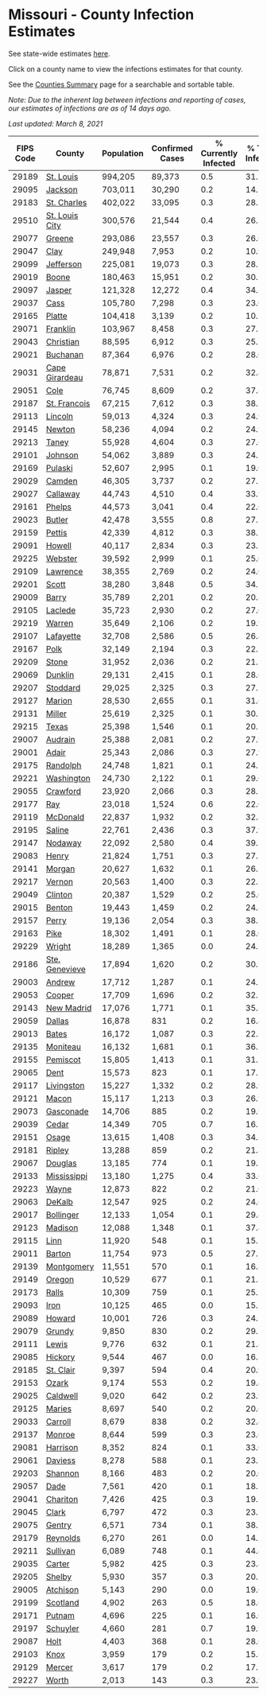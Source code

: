 # Missouri - County Infection Estimates

See state-wide estimates [here](/infections/us-mo).

Click on a county name to view the infections estimates for that county.

See the [Counties Summary](/infections/summary-counties) page for a searchable and sortable table.

*Note: Due to the inherent lag between infections and reporting of cases, our estimates of infections are as of 14 days ago.*

*Last updated: March 8, 2021*

|   FIPS Code |                           County |   Population |   Confirmed Cases |   % Currently Infected |   % Total Infected |
|-------------|----------------------------------|--------------|-------------------|------------------------|--------------------|
|       29189 |           [St. Louis](st.-louis) |      994,205 |            89,373 |                    0.5 |               31.2 |
|       29095 |               [Jackson](jackson) |      703,011 |            30,290 |                    0.2 |               14.7 |
|       29183 |       [St. Charles](st.-charles) |      402,022 |            33,095 |                    0.3 |               28.1 |
|       29510 | [St. Louis City](st.-louis-city) |      300,576 |            21,544 |                    0.4 |               26.1 |
|       29077 |                 [Greene](greene) |      293,086 |            23,557 |                    0.3 |               26.6 |
|       29047 |                     [Clay](clay) |      249,948 |             7,953 |                    0.2 |               10.9 |
|       29099 |           [Jefferson](jefferson) |      225,081 |            19,073 |                    0.3 |               28.7 |
|       29019 |                   [Boone](boone) |      180,463 |            15,951 |                    0.2 |               30.1 |
|       29097 |                 [Jasper](jasper) |      121,328 |            12,272 |                    0.4 |               34.7 |
|       29037 |                     [Cass](cass) |      105,780 |             7,298 |                    0.3 |               23.0 |
|       29165 |                 [Platte](platte) |      104,418 |             3,139 |                    0.2 |               10.1 |
|       29071 |             [Franklin](franklin) |      103,967 |             8,458 |                    0.3 |               27.3 |
|       29043 |           [Christian](christian) |       88,595 |             6,912 |                    0.3 |               25.7 |
|       29021 |             [Buchanan](buchanan) |       87,364 |             6,976 |                    0.2 |               28.0 |
|       29031 | [Cape Girardeau](cape-girardeau) |       78,871 |             7,531 |                    0.2 |               32.4 |
|       29051 |                     [Cole](cole) |       76,745 |             8,609 |                    0.2 |               37.8 |
|       29187 |     [St. Francois](st.-francois) |       67,215 |             7,612 |                    0.3 |               38.1 |
|       29113 |               [Lincoln](lincoln) |       59,013 |             4,324 |                    0.3 |               24.9 |
|       29145 |                 [Newton](newton) |       58,236 |             4,094 |                    0.2 |               24.9 |
|       29213 |                   [Taney](taney) |       55,928 |             4,604 |                    0.3 |               27.6 |
|       29101 |               [Johnson](johnson) |       54,062 |             3,889 |                    0.3 |               24.7 |
|       29169 |               [Pulaski](pulaski) |       52,607 |             2,995 |                    0.1 |               19.0 |
|       29029 |                 [Camden](camden) |       46,305 |             3,737 |                    0.2 |               27.1 |
|       29027 |             [Callaway](callaway) |       44,743 |             4,510 |                    0.4 |               33.9 |
|       29161 |                 [Phelps](phelps) |       44,573 |             3,041 |                    0.4 |               22.6 |
|       29023 |                 [Butler](butler) |       42,478 |             3,555 |                    0.8 |               27.7 |
|       29159 |                 [Pettis](pettis) |       42,339 |             4,812 |                    0.3 |               38.2 |
|       29091 |                 [Howell](howell) |       40,117 |             2,834 |                    0.3 |               23.2 |
|       29225 |               [Webster](webster) |       39,592 |             2,999 |                    0.1 |               25.0 |
|       29109 |             [Lawrence](lawrence) |       38,355 |             2,769 |                    0.2 |               24.0 |
|       29201 |                   [Scott](scott) |       38,280 |             3,848 |                    0.5 |               34.7 |
|       29009 |                   [Barry](barry) |       35,789 |             2,201 |                    0.2 |               20.8 |
|       29105 |               [Laclede](laclede) |       35,723 |             2,930 |                    0.2 |               27.0 |
|       29219 |                 [Warren](warren) |       35,649 |             2,106 |                    0.2 |               19.9 |
|       29107 |           [Lafayette](lafayette) |       32,708 |             2,586 |                    0.5 |               26.4 |
|       29167 |                     [Polk](polk) |       32,149 |             2,194 |                    0.3 |               22.2 |
|       29209 |                   [Stone](stone) |       31,952 |             2,036 |                    0.2 |               21.1 |
|       29069 |               [Dunklin](dunklin) |       29,131 |             2,415 |                    0.1 |               28.6 |
|       29207 |             [Stoddard](stoddard) |       29,025 |             2,325 |                    0.3 |               27.5 |
|       29127 |                 [Marion](marion) |       28,530 |             2,655 |                    0.1 |               31.6 |
|       29131 |                 [Miller](miller) |       25,619 |             2,325 |                    0.1 |               30.3 |
|       29215 |                   [Texas](texas) |       25,398 |             1,546 |                    0.1 |               20.1 |
|       29007 |               [Audrain](audrain) |       25,388 |             2,081 |                    0.2 |               27.9 |
|       29001 |                   [Adair](adair) |       25,343 |             2,086 |                    0.3 |               27.9 |
|       29175 |             [Randolph](randolph) |       24,748 |             1,821 |                    0.1 |               24.7 |
|       29221 |         [Washington](washington) |       24,730 |             2,122 |                    0.1 |               29.0 |
|       29055 |             [Crawford](crawford) |       23,920 |             2,066 |                    0.3 |               28.7 |
|       29177 |                       [Ray](ray) |       23,018 |             1,524 |                    0.6 |               22.0 |
|       29119 |             [McDonald](mcdonald) |       22,837 |             1,932 |                    0.2 |               32.8 |
|       29195 |                 [Saline](saline) |       22,761 |             2,436 |                    0.3 |               37.9 |
|       29147 |               [Nodaway](nodaway) |       22,092 |             2,580 |                    0.4 |               39.7 |
|       29083 |                   [Henry](henry) |       21,824 |             1,751 |                    0.3 |               27.1 |
|       29141 |                 [Morgan](morgan) |       20,627 |             1,632 |                    0.1 |               26.2 |
|       29217 |                 [Vernon](vernon) |       20,563 |             1,400 |                    0.3 |               22.5 |
|       29049 |               [Clinton](clinton) |       20,387 |             1,529 |                    0.2 |               25.0 |
|       29015 |                 [Benton](benton) |       19,443 |             1,459 |                    0.2 |               24.8 |
|       29157 |                   [Perry](perry) |       19,136 |             2,054 |                    0.3 |               38.3 |
|       29163 |                     [Pike](pike) |       18,302 |             1,491 |                    0.1 |               28.0 |
|       29229 |                 [Wright](wright) |       18,289 |             1,365 |                    0.0 |               24.3 |
|       29186 | [Ste. Genevieve](ste.-genevieve) |       17,894 |             1,620 |                    0.2 |               30.9 |
|       29003 |                 [Andrew](andrew) |       17,712 |             1,287 |                    0.1 |               24.5 |
|       29053 |                 [Cooper](cooper) |       17,709 |             1,696 |                    0.2 |               32.5 |
|       29143 |         [New Madrid](new-madrid) |       17,076 |             1,771 |                    0.1 |               35.8 |
|       29059 |                 [Dallas](dallas) |       16,878 |               831 |                    0.2 |               16.4 |
|       29013 |                   [Bates](bates) |       16,172 |             1,087 |                    0.3 |               22.3 |
|       29135 |             [Moniteau](moniteau) |       16,132 |             1,681 |                    0.1 |               36.3 |
|       29155 |             [Pemiscot](pemiscot) |       15,805 |             1,413 |                    0.1 |               31.3 |
|       29065 |                     [Dent](dent) |       15,573 |               823 |                    0.1 |               17.5 |
|       29117 |         [Livingston](livingston) |       15,227 |             1,332 |                    0.2 |               28.9 |
|       29121 |                   [Macon](macon) |       15,117 |             1,213 |                    0.3 |               26.9 |
|       29073 |           [Gasconade](gasconade) |       14,706 |               885 |                    0.2 |               19.9 |
|       29039 |                   [Cedar](cedar) |       14,349 |               705 |                    0.7 |               16.3 |
|       29151 |                   [Osage](osage) |       13,615 |             1,408 |                    0.3 |               34.1 |
|       29181 |                 [Ripley](ripley) |       13,288 |               859 |                    0.2 |               21.8 |
|       29067 |               [Douglas](douglas) |       13,185 |               774 |                    0.1 |               19.3 |
|       29133 |       [Mississippi](mississippi) |       13,180 |             1,275 |                    0.4 |               33.6 |
|       29223 |                   [Wayne](wayne) |       12,873 |               822 |                    0.2 |               21.0 |
|       29063 |                 [DeKalb](dekalb) |       12,547 |               925 |                    0.2 |               24.6 |
|       29017 |           [Bollinger](bollinger) |       12,133 |             1,054 |                    0.1 |               29.4 |
|       29123 |               [Madison](madison) |       12,088 |             1,348 |                    0.1 |               37.4 |
|       29115 |                     [Linn](linn) |       11,920 |               548 |                    0.1 |               15.5 |
|       29011 |                 [Barton](barton) |       11,754 |               973 |                    0.5 |               27.5 |
|       29139 |         [Montgomery](montgomery) |       11,551 |               570 |                    0.1 |               16.8 |
|       29149 |                 [Oregon](oregon) |       10,529 |               677 |                    0.1 |               21.3 |
|       29173 |                   [Ralls](ralls) |       10,309 |               759 |                    0.1 |               25.1 |
|       29093 |                     [Iron](iron) |       10,125 |               465 |                    0.0 |               15.7 |
|       29089 |                 [Howard](howard) |       10,001 |               726 |                    0.3 |               24.5 |
|       29079 |                 [Grundy](grundy) |        9,850 |               830 |                    0.2 |               29.2 |
|       29111 |                   [Lewis](lewis) |        9,776 |               632 |                    0.1 |               21.8 |
|       29085 |               [Hickory](hickory) |        9,544 |               467 |                    0.0 |               16.3 |
|       29185 |           [St. Clair](st.-clair) |        9,397 |               594 |                    0.4 |               20.9 |
|       29153 |                   [Ozark](ozark) |        9,174 |               553 |                    0.2 |               19.4 |
|       29025 |             [Caldwell](caldwell) |        9,020 |               642 |                    0.2 |               23.9 |
|       29125 |                 [Maries](maries) |        8,697 |               540 |                    0.2 |               20.6 |
|       29033 |               [Carroll](carroll) |        8,679 |               838 |                    0.2 |               32.4 |
|       29137 |                 [Monroe](monroe) |        8,644 |               599 |                    0.3 |               23.6 |
|       29081 |             [Harrison](harrison) |        8,352 |               824 |                    0.1 |               33.0 |
|       29061 |               [Daviess](daviess) |        8,278 |               588 |                    0.1 |               23.3 |
|       29203 |               [Shannon](shannon) |        8,166 |               483 |                    0.2 |               20.0 |
|       29057 |                     [Dade](dade) |        7,561 |               420 |                    0.1 |               18.7 |
|       29041 |             [Chariton](chariton) |        7,426 |               425 |                    0.3 |               19.5 |
|       29045 |                   [Clark](clark) |        6,797 |               472 |                    0.3 |               23.3 |
|       29075 |                 [Gentry](gentry) |        6,571 |               734 |                    0.1 |               38.7 |
|       29179 |             [Reynolds](reynolds) |        6,270 |               261 |                    0.0 |               14.2 |
|       29211 |             [Sullivan](sullivan) |        6,089 |               748 |                    0.1 |               44.4 |
|       29035 |                 [Carter](carter) |        5,982 |               425 |                    0.3 |               23.8 |
|       29205 |                 [Shelby](shelby) |        5,930 |               357 |                    0.3 |               20.2 |
|       29005 |             [Atchison](atchison) |        5,143 |               290 |                    0.0 |               19.6 |
|       29199 |             [Scotland](scotland) |        4,902 |               263 |                    0.5 |               18.6 |
|       29171 |                 [Putnam](putnam) |        4,696 |               225 |                    0.1 |               16.6 |
|       29197 |             [Schuyler](schuyler) |        4,660 |               281 |                    0.7 |               19.9 |
|       29087 |                     [Holt](holt) |        4,403 |               368 |                    0.1 |               28.6 |
|       29103 |                     [Knox](knox) |        3,959 |               179 |                    0.2 |               15.8 |
|       29129 |                 [Mercer](mercer) |        3,617 |               179 |                    0.2 |               17.5 |
|       29227 |                   [Worth](worth) |        2,013 |               143 |                    0.3 |               23.9 |